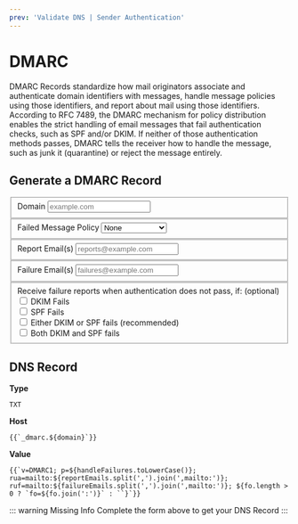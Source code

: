 ```yaml
---
prev: 'Validate DNS | Sender Authentication'
---
```

<script setup>
	import {ref} from "vue"
	const domain = ref('');
	const handleFailures = ref('');
	const reportEmails = ref('');
	const failureEmails = ref('');
	const fo = ref([]);
</script>
# DMARC

DMARC Records standardize how mail originators associate and authenticate domain identifiers with messages, handle message policies using those identifiers, and report about mail using those identifiers. According to RFC 7489, the DMARC mechanism for policy distribution enables the strict handling of email messages that fail authentication checks, such as SPF and/or DKIM. If neither of those authentication methods passes, DMARC tells the receiver how to handle the message, such as junk it (quarantine) or reject the message entirely.

## Generate a DMARC Record
<form>
	<fieldset>
		<label>
			Domain
			<Popper arrow content="The domain name you send mail from. If you send emails from hello@example.com, this would be example.com" placement="right">
				<vue-feather style="width: 15px;" class="icon-text-2 hint" type="help-circle"></vue-feather>
			</Popper>
		</label> 
		<input type="text" v-model="domain" placeholder="example.com" />
	</fieldset>
	<fieldset>
		<label>
			Failed Message Policy
			<Popper arrow content="How do you want mail that fails DMARC to be treated by the recipient?" placement="right">
				<vue-feather style="width: 15px;" class="icon-text-2 hint" type="help-circle"></vue-feather>
			</Popper>
		</label>
		<select v-model="handleFailures">
			<option disabled value="">Select an option</option>
			<option>None</option>
			<option>Quarantine</option>
			<option>Reject</option>
		</select>
	</fieldset>
	<fieldset>
		<label>
			Report Email(s)
			<Popper arrow content="Comma separated list of emails that should receive domain reports." placement="right">
				<vue-feather style="width: 15px;" class="icon-text-2 hint" type="help-circle"></vue-feather>
			</Popper>
		</label>
		<input type="text" v-model="reportEmails" placeholder="reports@example.com" />
	</fieldset>
	<fieldset>
		<label>
			Failure Email(s)
			<Popper arrow content="Comma separated list of emails that should receive failure reports." placement="right">
				<vue-feather style="width: 15px;" class="icon-text-2 hint" type="help-circle"></vue-feather>
			</Popper>
		</label>
		<input type="text" v-model="failureEmails" placeholder="failures@example.com" />
	</fieldset>
	<fieldset>
		<label>Receive failure reports when authentication does not pass, if: (optional)</label>
		<div>
			<input type="checkbox" id="fod" value="d" v-model="fo" />
			<label for="fod">DKIM Fails</label>
		</div>
		<div>
			<input type="checkbox" id="fos" value="s" v-model="fo" />
			<label for="fos">SPF Fails</label>
		</div>
		<div>
			<input type="checkbox" id="fo1" value="1" v-model="fo" />
			<label for="fo1">Either DKIM or SPF fails (recommended)</label>
		</div>
		<div>
			<input type="checkbox" id="fo0" value="0" v-model="fo" />
			<label for="fo0">Both DKIM and SPF fails</label>
		</div>
	</fieldset>
</form>
<div v-if="domain.length && handleFailures.length && reportEmails.length && failureEmails.length">

## DNS Record

**Type**

```-vue
TXT
```

**Host**

```-vue
{{`_dmarc.${domain}`}}
```

**Value**

```-vue
{{`v=DMARC1; p=${handleFailures.toLowerCase()}; rua=mailto:${reportEmails.split(',').join(',mailto:')}; ruf=mailto:${failureEmails.split(',').join(',mailto:')}; ${fo.length > 0 ? `fo=${fo.join(':')}` : ``}`}}
```

</div>
<div v-else>

::: warning Missing Info
Complete the form above to get your DNS Record
:::

</div>
